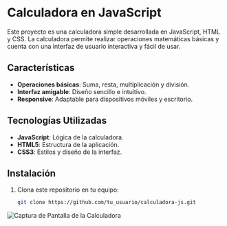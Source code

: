 # Calculadora en JavaScript

Este proyecto es una calculadora simple desarrollada en JavaScript, HTML y CSS. La calculadora permite realizar operaciones matemáticas básicas y cuenta con una interfaz de usuario interactiva y fácil de usar.

## Características

- **Operaciones básicas**: Suma, resta, multiplicación y división.
- **Interfaz amigable**: Diseño sencillo e intuitivo.
- **Responsive**: Adaptable para dispositivos móviles y escritorio.

## Tecnologías Utilizadas

- **JavaScript**: Lógica de la calculadora.
- **HTML5**: Estructura de la aplicación.
- **CSS3**: Estilos y diseño de la interfaz.

## Instalación

1. Clona este repositorio en tu equipo:
   ```bash
   git clone https://github.com/tu_usuario/calculadora-js.git

![Captura de Pantalla de la Calculadora](imagenes/calculadora.png)
